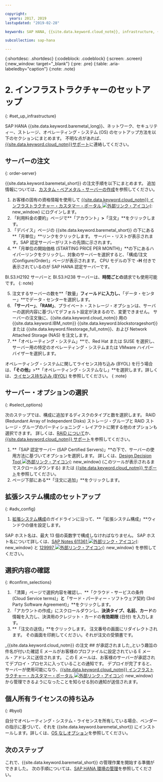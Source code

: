 ```yaml
---

copyright:
  years: 2017, 2019
lastupdated: "2019-02-28"

keywords: SAP HANA, {{site.data.keyword.cloud_notm}}, infrastructure, {{site.data.keyword.baremetal_short}}, SAP-certified infrastructure, deployment, BYOL,

subcollection: sap-hana

---
```


{:shortdesc: .shortdesc}
{:codeblock: .codeblock}
{:screen: .screen}
{:new_window: target="_blank"}
{:pre: .pre}
{:table: .aria-labeledby="caption"}
{:note: .note}

# 2. インフラストラクチャーのセットアップ
{: #set_up_infrastructure}

SAP HANA {{site.data.keyword.baremetal_long}}、ネットワーク、セキュリティー、ストレージ、オペレーティング・システム (OS) のセットアップ方法を以下のセクションにまとめます。 不明な点があれば、[{{site.data.keyword.cloud_notm}}サポート](/docs/get-support?topic=get-support-getting-customer-support#getting-customer-support)に連絡してください。

## サーバーの注文
{: order-server}

{{site.data.keyword.baremetal_short}} の注文手順を以下にまとめます。 追加情報については、[カスタム・ベアメタル・サーバーの作成](/docs/bare-metal?topic=bare-metal-ordering-baremetal-server#ordering-baremetal-server)を参照してください。

1. お客様の固有の資格情報を使用して [{{site.data.keyword.cloud_notm}} インフラストラクチャー・カスタマー・ポータル ![外部リンク・アイコン](../../icons/launch-glyph.svg "外部リンク・アイコン")](https://control.softlayer.com){: new_window} にログインします。
2. 「利用料金の要約」ページで**「アカウント」**>**「注文」**をクリックします。
3. 「デバイス」ページの {{site.data.keyword.baremetal_short}} の下にある**「月単位」**リンクをクリックします。 サーバー・リストが表示されます。SAP 認定サーバーがリストの先頭に示されます。
4. **「月単位の開始価格 (STARTING PRICE PER MONTH)」**の下にあるハイパーリンクをクリックし、対象のサーバーを選択すると、「構成/注文 (Configure/Order)」ページが表示されます。 CPU モデルの下で **-H** 付きで表示されているのが SAP HANA 認定サーバーです。  

BI.S3.H2192 サーバーと BI.S3.H238 サーバーは、**時間ごとの**請求でも使用可能です。
{: note}

5. 注文するサーバーの数を**「数量」**フィールドに入力し、**「データ・センター」**でデータ・センターを選択します。
6. **「サーバー」**、**「RAM」**、プライベート・ストレージ・オプションは、サーバーの選択内容に基づいてデフォルト設定が決まるので、変更できません。 サーバーの注文後に、{{site.data.keyword.cloud_notm}} 用の {{site.data.keyword.IBM_notm}} {{site.data.keyword.blockstorageshort}} または {{site.data.keyword.filestorage_full_notm}}、および Network Attached Storage (NAS) を注文します。
7. **「オペレーティング・システム」**で、Red Hat または SUSE を選択し、サーバー用の特定のオペレーティング・システムまたは VMware ハイパーバイザーを選択します。

オペレーティング・システムに関してライセンス持ち込み (BYOL) を行う場合は、**「その他」**>**「オペレーティング・システムなし」**を選択します。詳しくは、[ライセンス持ち込み (BYOL)](#byol) を参照してください。
{ :note}

## サーバー・オプションの選択
{: #select_options}

次のステップでは、構成に追加するディスクのタイプと数を選択します。 RAID (Redundant Array of Independent Disks) ストレージ・グループと RAID ストレージ・グループのパーティショニング・レイアウトに関する他のオプションも選択できます。 詳しくは、[RAID について](/docs/bare-metal?topic=bare-metal-about-raid#about-raid)か、[{{site.data.keyword.cloud_notm}} サポート](/docs/get-support?topic=get-support-getting-customer-support#getting-customer-support)を参照してください。

1. **「SAP 認定サーバー (SAP Certified Servers)」**の下で、サーバーの使用方法に基づいてオプションを選択します。 詳しくは、[Design Decision Tool ![外部リンク・アイコン](../../icons/launch-glyph.svg "外部リンク・アイコン")](https://github.com/ibm-cloud-architecture/infrastructure-design-decision-tool){: new_window} (このツールが表示されるまでスクロールダウンする) または [{{site.data.keyword.cloud_notm}} サポート](/docs/get-support?topic=get-support-getting-customer-support#getting-customer-support)を参照してください。
2. ページ下部にある**「注文に追加」**をクリックします。

## 拡張システム構成のセットアップ
{: #adv_config}

1. [拡張システム構成](/docs/bare-metal?topic=bare-metal-ordering-baremetal-server#ordering-baremetal-server)のガイドラインに沿って、**「拡張システム構成」**ウィンドウの値を設定します。

SAP ホスト名は、最大 13 個の英数字で構成しなければなりません。 SAP ホスト名について詳しくは、[SAP Notes 611361 ![外部リンク・アイコン](../../icons/launch-glyph.svg "外部リンク・アイコン")](https://launchpad.support.sap.com/#/611361){: new_window} と [129997 ![外部リンク・アイコン](../../icons/launch-glyph.svg "外部リンク・アイコン")](https://launchpad.support.sap.com/#/129997){: new_window} を参照してください。

## 選択内容の確認
{: #confirm_selections}

1. 「清算」ページで選択内容を確認し、**「クラウド・サービスの条件 (Cloud Service terms)」**と**「サード・パーティー・ソフトウェア契約 (3rd Party Software Agreement)」**をクリックします。
2. 「アカウントの作成」にスクロールダウンし、**決済タイプ、名前、カード**の情報を入力し、決済用のクレジット・カードの**有効期限** (日付) を入力します。
3. **「注文の送信」**をクリックします。 注文番号の画面にリダイレクトされます。 その画面を印刷してください。それが注文の受領書です。

_{{site.data.keyword.cloud_notm}} の注文 ## が承認されました_という趣旨の件名が付いた確認 E メールがお客様のプロファイルに設定されている E メール・アドレスに送信されます。 この E メールは、お客様のサーバーが承認されてデプロイ・プロセスに入っていることの通知です。 デプロイが完了すると、サーバーが使用可能になり、[{{site.data.keyword.cloud_notm}} インフラストラクチャー・カスタマー・ポータル ![外部リンク・アイコン](../../icons/launch-glyph.svg "外部リンク・アイコン")](https://control.softlayer.com){: new_window} から管理できるようになったことを知らせる別の通知が送信されます。

## 個人所有ライセンスの持ち込み
{: #byol}

自分でオペレーティング・システム・ライセンスを所有している場合、ベンダーの指示に基づいて、それを {{site.data.keyword.baremetal_short}} にインストールします。詳しくは、[OS なしオプション](/docs/bare-metal?topic=bare-metal-how-to-install-an-operating-system-on-a-no-os-server-#how-to-install-an-operating-system-on-a-no-os-server-)を参照してください。

## 次のステップ

これで、{{site.data.keyword.baremetal_short}} の管理作業を開始する準備ができました。 次の手順については、[SAP HANA 環境の管理](/docs/infrastructure/sap-hana?topic=sap-hana-manage_environment#manage_environment)を参照してください。
